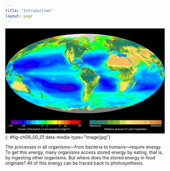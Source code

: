 ```yaml
---
title: "Introduction"
layout: page
---
```



<?cnx.eoc class="summary" title="Sections Summary"?>

<?cnx.eoc class="art-exercise" title="Art Connections"?>

<?cnx.eoc class="multiple-choice" title="Multiple Choice"?>

<?cnx.eoc class="free-response" title="Free Response"?>

 ![The image shows a map of the world, colored by the levels of chlorophyll a on land and in the ocean.](../resources/Figure_08_00_01.jpg "This world map shows Earth&#x2019;s distribution of photosynthesis as seen via chlorophyll a concentrations. On land, this is evident via terrestrial plants, and in oceanic zones, via phytoplankton. (credit: modification of work by SeaWiFS Project, NASA/Goddard Space Flight Center and ORBIMAGE)"){: #fig-ch08_00_01 data-media-type="image/jpg"}

The processes in all organisms—from bacteria to humans—require energy. To get this energy, many organisms access stored energy by eating, that is, by ingesting other organisms. But where does the stored energy in food originate? All of this energy can be traced back to photosynthesis.

